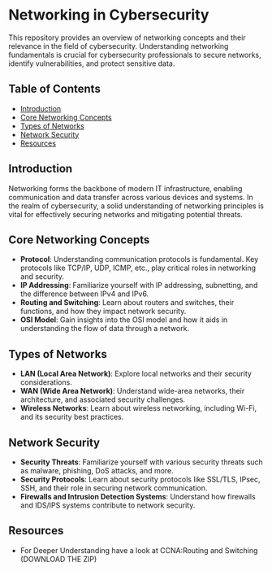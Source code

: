 # Networking in Cybersecurity

This repository provides an overview of networking concepts and their relevance in the field of cybersecurity. Understanding networking fundamentals is crucial for cybersecurity professionals to secure networks, identify vulnerabilities, and protect sensitive data.

## Table of Contents

- [Introduction](#introduction)
- [Core Networking Concepts](#core-networking-concepts)
- [Types of Networks](#types-of-networks)
- [Network Security](#network-security)
- [Resources](#resources)


## Introduction

Networking forms the backbone of modern IT infrastructure, enabling communication and data transfer across various devices and systems. In the realm of cybersecurity, a solid understanding of networking principles is vital for effectively securing networks and mitigating potential threats.

## Core Networking Concepts

- **Protocol**: Understanding communication protocols is fundamental. Key protocols like TCP/IP, UDP, ICMP, etc., play critical roles in networking and security.
- **IP Addressing**: Familiarize yourself with IP addressing, subnetting, and the difference between IPv4 and IPv6.
- **Routing and Switching**: Learn about routers and switches, their functions, and how they impact network security.
- **OSI Model**: Gain insights into the OSI model and how it aids in understanding the flow of data through a network.

## Types of Networks

- **LAN (Local Area Network)**: Explore local networks and their security considerations.
- **WAN (Wide Area Network)**: Understand wide-area networks, their architecture, and associated security challenges.
- **Wireless Networks**: Learn about wireless networking, including Wi-Fi, and its security best practices.

## Network Security

- **Security Threats**: Familiarize yourself with various security threats such as malware, phishing, DoS attacks, and more.
- **Security Protocols**: Learn about security protocols like SSL/TLS, IPsec, SSH, and their role in securing network communication.
- **Firewalls and Intrusion Detection Systems**: Understand how firewalls and IDS/IPS systems contribute to network security.

## Resources

- For Deeper Understanding have a look at CCNA:Routing and Switching (DOWNLOAD THE ZIP)


